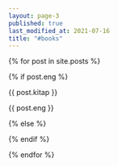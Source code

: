 ```yaml
---
layout: page-3
published: true
last_modified_at: 2021-07-16
title: "#books"
---
```


<div>
  {% for post in site.posts %}
     <p>
  {% if post.eng %}
   <div class="link1">  
    <a name="{{ post.url | split: "/" | last | replace: html,"" }}">{{ post.kitap }}</a>
  </div>
      <p>{{ post.eng }}</p>
   
  {% else %}
    <div style="visibility: hidden;"></div>
{% endif %}
</p>
  
  {% endfor %}
</div>
